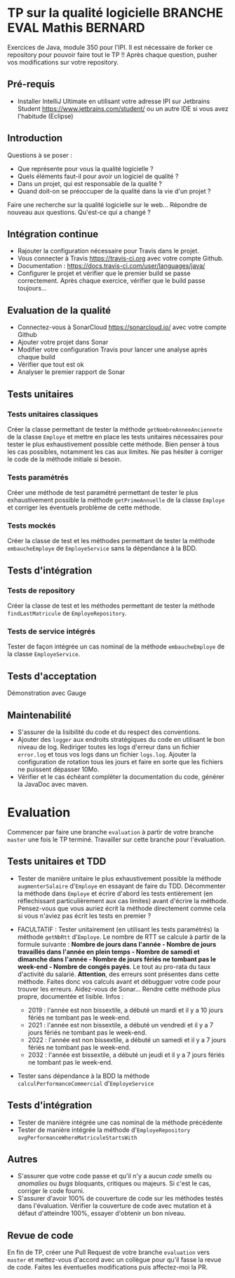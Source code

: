 # TP sur la qualité logicielle BRANCHE EVAL Mathis BERNARD

Exercices de Java, module 350 pour l'IPI. Il est nécessaire de forker ce repository pour pouvoir faire tout le TP !! Après chaque question, pusher vos modifications sur votre repository.

## Pré-requis

- Installer IntelliJ Ultimate en utilisant votre adresse IPI sur Jetbrains Student https://www.jetbrains.com/student/
ou un autre IDE si vous avez l'habitude (Eclipse)

## Introduction

Questions à se poser : 
- Que représente pour vous la qualité logicielle ?
- Quels éléments faut-il pour avoir un logiciel de qualité ?
- Dans un projet, qui est responsable de la qualité ?
- Quand doit-on se préoccuper de la qualité dans la vie d'un projet ?

Faire une recherche sur la qualité logicielle sur le web...
Répondre de nouveau aux questions. Qu'est-ce qui a changé ?

## Intégration continue

   - Rajouter la configuration nécessaire pour Travis dans le projet.
   - Vous connecter à Travis https://travis-ci.org avec votre compte Github.
   - Documentation : https://docs.travis-ci.com/user/languages/java/
   - Configurer le projet et vérifier que le premier build se passe correctement. Après chaque exercice, vérifier que le build passe toujours...
 
## Evaluation de la qualité

   - Connectez-vous à SonarCloud https://sonarcloud.io/ avec votre compte Github
   - Ajouter votre projet dans Sonar
   - Modifier votre configuration Travis pour lancer une analyse après chaque build
   - Vérifier que tout est ok
   - Analyser le premier rapport de Sonar

## Tests unitaires

### Tests unitaires classiques

Créer la classe permettant de tester la méthode `getNombreAnneeAnciennete` de la classe `Employe` et mettre en place les tests unitaires nécessaires pour tester le plus exhaustivement possible cette méthode. Bien penser à tous les cas possibles, notamment les cas aux limites. Ne pas hésiter à corriger le code de la méthode initiale si besoin.

### Tests paramétrés

Créer une méthode de test paramétré permettant de tester le plus exhaustivement possible la méthode `getPrimeAnnuelle` de la classe `Employe` et corriger les éventuels problème de cette méthode.

### Tests mockés

Créer la classe de test et les méthodes permettant de tester la méthode `embaucheEmploye` de `EmployeService` sans la dépendance à la BDD.

## Tests d'intégration

### Tests de repository

Créer la classe de test et les méthodes permettant de tester la méthode `findLastMatricule` de `EmployeRepository`.

### Tests de service intégrés

Tester de façon intégrée un cas nominal de la méthode `embaucheEmploye` de la classe `EmployeService`.

## Tests d'acceptation

Démonstration avec Gauge

## Maintenabilité

- S'assurer de la lisibilité du code et du respect des conventions.
- Ajouter des `logger` aux endroits stratégiques du code en utilisant le bon niveau de log. Rediriger toutes les logs d'erreur dans un fichier `error.log` et tous vos logs dans un fichier `logs.log`. Ajouter la configuration de rotation tous les jours et faire en sorte que les fichiers ne puissent dépasser 10Mo.
- Vérifier et le cas échéant compléter la documentation du code, générer la JavaDoc avec maven.

# Evaluation

Commencer par faire une branche `evaluation` à partir de votre branche `master` une fois le TP terminé. Travailler sur cette branche pour l'évaluation.

## Tests unitaires et TDD

- Tester de manière unitaire le plus exhaustivement possible la méthode `augmenterSalaire` d'`Employe` en essayant de faire du TDD. Décommenter la méthode dans `Employe` et écrire d'abord les tests entièrement (en réflechissant particulièrement aux cas limites) avant d'écrire la méthode. Pensez-vous que vous auriez écrit la méthode directement comme cela si vous n'aviez pas écrit les tests en premier ?
- FACULTATIF : Tester unitairement (en utilisant les tests paramétrés) la méthode `getNbRtt` d'`Employe`. Le nombre de RTT se calcule à partir de la formule suivante : **Nombre de jours dans l'année - Nombre de jours travaillés dans l'année en plein temps - Nombre de samedi et dimanche dans l'année - Nombre de jours fériés ne tombant pas le week-end - Nombre de congés payés**. Le tout au pro-rata du taux d'activité du salarié. **Attention**, des erreurs sont présentes dans cette méthode. Faites donc vos calculs avant et débugguer votre code pour trouver les erreurs. Aidez-vous de Sonar... Rendre cette méthode plus propre, documentée et lisible.
Infos : 
  - 2019 : l'année est non bissextile, a débuté un mardi et il y a 10 jours fériés ne tombant pas le week-end.
  - 2021 : l'année est non bissextile, a débuté un vendredi et il y a 7 jours fériés ne tombant pas le week-end.
  - 2022 : l'année est non bissextile, a débuté un samedi et il y a 7 jours fériés ne tombant pas le week-end.
  - 2032 : l'année est bissextile, a débuté un jeudi et il y a 7 jours fériés ne tombant pas le week-end.

- Tester sans dépendance à la BDD la méthode `calculPerformanceCommercial` d'`EmployeService`

## Tests d'intégration

- Tester de manière intégrée une cas nominal de la méthode précédente
- Tester de manière intégrée la méthode d'`EmployeRepository` `avgPerformanceWhereMatriculeStartsWith`

## Autres

- S'assurer que votre code passe et qu'il n'y a aucun *code smells* ou *anomalies* ou *bugs* bloquants, critiques ou majeurs. Si c'est le cas, corriger le code fourni.
- S'assurer d'avoir 100% de couverture de code sur les méthodes testés dans l'évaluation. Vérifier la couverture de code avec mutation et à défaut d'atteindre 100%, essayer d'obtenir un bon niveau.

## Revue de code

En fin de TP, créer une Pull Request de votre branche `evaluation` vers `master` et mettez-vous d'accord avec un collègue pour qu'il fasse la revue de code. Faites les éventuelles modifications puis affectez-moi la PR.
